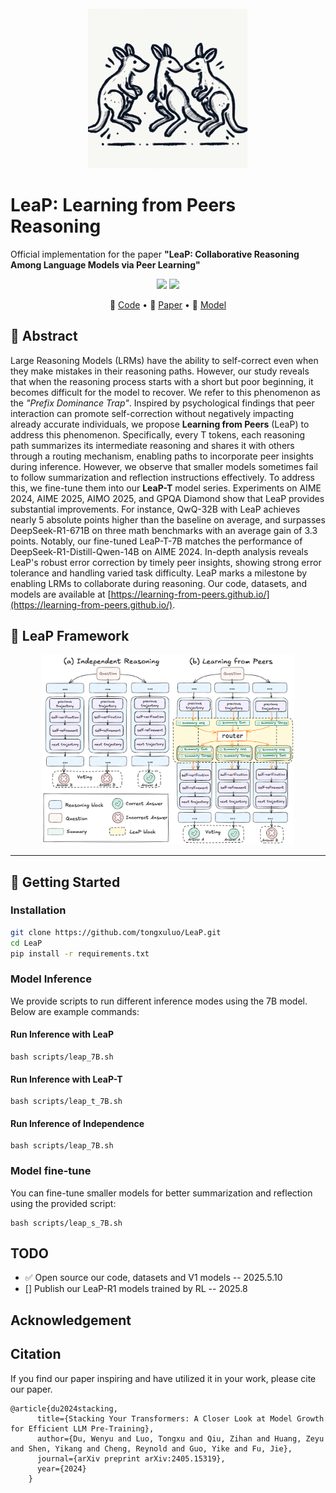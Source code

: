 <div align="center">
  <img src="https://github.com/tongxuluo/LeaP/blob/main/LeaP.png" width="256" height="256">
</div>

# LeaP: Learning from Peers Reasoning

Official implementation for the paper **"LeaP: Collaborative Reasoning Among Language Models via Peer Learning"** 


<p align="center">
<a href="https://github.com/tongxuluo/LeaP/blob/main/LICENSE">
<img src='https://img.shields.io/badge/License-Apache_2.0-green.svg'></a>
<img src='https://img.shields.io/badge/Python-3.10+-blue.svg'>
</p>

<p align="center">
🔔 <a href="https://github.com/tongxuluo/LeaP" target="_blank">Code</a> • 📃 <a href="https://arxiv.org/abs/2405.15319" target="_blank">Paper</a> • 🤗 <a href="https://huggingface.co/Learning-from-Peers" target="_blank">Model</a>
</p>



## 🧠 Abstract
Large Reasoning Models (LRMs) have the ability to self-correct even when they make mistakes in their reasoning paths.  However, our study reveals that when the reasoning process starts with a short but poor beginning, it becomes difficult for the model to recover.  We refer to this phenomenon as the *"Prefix Dominance Trap"*.  Inspired by psychological findings that peer interaction can promote self-correction without negatively impacting already accurate individuals, we propose **Learning from Peers** (LeaP) to address this phenomenon.  Specifically, every T tokens, each reasoning path summarizes its intermediate reasoning and shares it with others through a routing mechanism, enabling paths to incorporate peer insights during inference.  However, we observe that smaller models sometimes fail to follow summarization and reflection instructions effectively.  To address this, we fine-tune them into our **LeaP-T** model series.  Experiments on AIME 2024, AIME 2025, AIMO 2025, and GPQA Diamond show that LeaP provides substantial improvements.  For instance, QwQ-32B with LeaP achieves nearly 5 absolute points higher than the baseline on average, and surpasses DeepSeek-R1-671B on three math benchmarks with an average gain of 3.3 points.  Notably, our fine-tuned LeaP-T-7B matches the performance of DeepSeek-R1-Distill-Qwen-14B on AIME 2024.  In-depth analysis reveals LeaP's robust error correction by timely peer insights, showing strong error tolerance and handling varied task difficulty.  LeaP marks a milestone by enabling LRMs to collaborate during reasoning.  Our code, datasets, and models are available at [https://learning-from-peers.github.io/](https://learning-from-peers.github.io/).


## 📐 LeaP Framework

<p align="center">
  <img src="https://github.com/tongxuluo/LeaP/blob/main/main.png" width="80%">
</p>

---

## 🚀 Getting Started

### Installation
```bash
git clone https://github.com/tongxuluo/LeaP.git
cd LeaP
pip install -r requirements.txt
```



### Model Inference
We provide scripts to run different inference modes using the 7B model. Below are example commands:
#### Run Inference with LeaP
```
bash scripts/leap_7B.sh
```
#### Run Inference with LeaP-T
```
bash scripts/leap_t_7B.sh
```
#### Run Inference of Independence
```
bash scripts/leap_7B.sh
```
### Model fine-tune
You can fine-tune smaller models for better summarization and reflection using the provided script:
```
bash scripts/leap_s_7B.sh
```
## TODO
- ✅ Open source our code, datasets and V1 models -- 2025.5.10
- [] Publish our LeaP-R1 models trained by RL -- 2025.8

 

## Acknowledgement


## Citation
If you find our paper inspiring and have utilized it in your work, please cite our paper.
```
@article{du2024stacking,
      title={Stacking Your Transformers: A Closer Look at Model Growth for Efficient LLM Pre-Training},
      author={Du, Wenyu and Luo, Tongxu and Qiu, Zihan and Huang, Zeyu and Shen, Yikang and Cheng, Reynold and Guo, Yike and Fu, Jie},
      journal={arXiv preprint arXiv:2405.15319},
      year={2024}
    }
```
